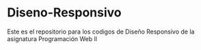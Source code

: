 # Diseno-Responsivo
Este es el repositorio para los codigos de Diseño Responsivo de la asignatura Programación Web ll


